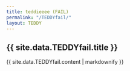 ```yaml
---
title: teddieeee (FAIL)
permalink: "/TEDDYfail/"
layout: TEDDY
---
```


## {{ site.data.TEDDYfail.title }}

{{ site.data.TEDDYfail.content | markdownify }}